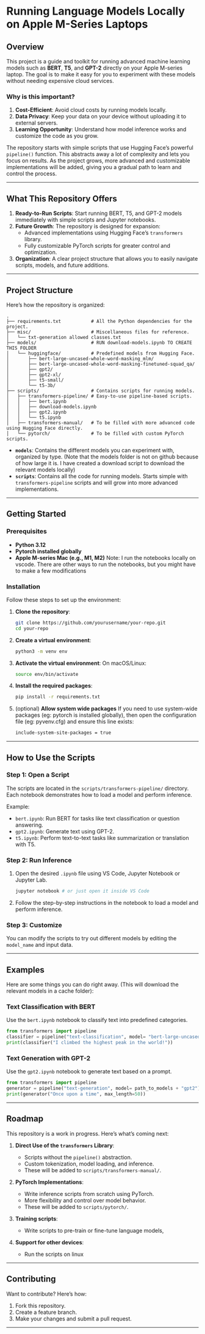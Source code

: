 # Running Language Models Locally on Apple M-Series Laptops

## Overview

This project is a guide and toolkit for running advanced machine learning models such as **BERT**, **T5**, and **GPT-2** directly on your Apple M-series laptop. The goal is to make it easy for you to experiment with these models without needing expensive cloud services.

### Why is this important?
1. **Cost-Efficient**: Avoid cloud costs by running models locally.
2. **Data Privacy**: Keep your data on your device without uploading it to external servers.
3. **Learning Opportunity**: Understand how model inference works and customize the code as you grow.

The repository starts with simple scripts that use Hugging Face’s powerful `pipeline()` function. This abstracts away a lot of complexity and lets you focus on results. As the project grows, more advanced and customizable implementations will be added, giving you a gradual path to learn and control the process.

---

## What This Repository Offers

1. **Ready-to-Run Scripts**: Start running BERT, T5, and GPT-2 models immediately with simple scripts and Jupyter notebooks.
2. **Future Growth**: The repository is designed for expansion:
   - Advanced implementations using Hugging Face’s `transformers` library.
   - Fully customizable PyTorch scripts for greater control and optimization.
3. **Organization**: A clear project structure that allows you to easily navigate scripts, models, and future additions.

---

## Project Structure

Here’s how the repository is organized:

```plaintext
.
├── requirements.txt           # All the Python dependencies for the project.
├── misc/                      # Miscellaneous files for reference.
│   └── txt-generation allowed classes.txt
├── models/                    # RUN download-models.ipynb TO CREATE THIS FOLDER
│   └── huggingface/           # Predefined models from Hugging Face. 
│       ├── bert-large-uncased-whole-word-masking_mlm/
│       ├── bert-large-uncased-whole-word-masking-finetuned-squad_qa/
│       ├── gpt2/
│       ├── gpt2-xl/
│       ├── t5-small/
│       └── t5-3b/
├── scripts/                   # Contains scripts for running models.
│   ├── transformers-pipeline/ # Easy-to-use pipeline-based scripts.
│   │   ├── bert.ipynb
│   │   ├── download-models.ipynb
│   │   ├── gpt2.ipynb
│   │   └── t5.ipynb
│   ├── transformers-manual/   # To be filled with more advanced code using Hugging Face directly.
│   └── pytorch/               # To be filled with custom PyTorch scripts.
```

- **`models`**: Contains the different models you can experiment with, organized by type. (Note that the models folder is not on github because of how large it is. I have created a download script to download the relevant models locally)
- **`scripts`**: Contains all the code for running models. Starts simple with `transformers-pipeline` scripts and will grow into more advanced implementations.

---

## Getting Started

### Prerequisites

- **Python 3.12**
- **Pytorch installed globally**
- **Apple M-series Mac (e.g., M1, M2)**
Note: I run the notebooks locally on vscode. There are other ways to run the notebooks, but you might have to make a few modifications

### Installation

Follow these steps to set up the environment:

1. **Clone the repository**:
   ```bash
   git clone https://github.com/yourusername/your-repo.git
   cd your-repo
   ```

2. **Create a virtual environment**:
   ```bash
   python3 -m venv env
   ```

3. **Activate the virtual environment**:
   On macOS/Linux:
   ```bash
   source env/bin/activate
   ```

4. **Install the required packages**:
   ```bash
   pip install -r requirements.txt
   ```
5. (optional) **Allow system wide packages**
   If you need to use system-wide packages (eg: pytorch is installed globally), then open the configuration file (eg: pyvenv.cfg) and ensure this line exists:
   ```bash
   include-system-site-packages = true
   ```

---

## How to Use the Scripts

### Step 1: Open a Script
The scripts are located in the `scripts/transformers-pipeline/` directory. Each notebook demonstrates how to load a model and perform inference.

Example:
- `bert.ipynb`: Run BERT for tasks like text classification or question answering.
- `gpt2.ipynb`: Generate text using GPT-2.
- `t5.ipynb`: Perform text-to-text tasks like summarization or translation with T5.

### Step 2: Run Inference
1. Open the desired `.ipynb` file using VS Code, Jupyter Notebook or Jupyter Lab.
   ```bash
   jupyter notebook # or just open it inside VS Code
   ```
2. Follow the step-by-step instructions in the notebook to load a model and perform inference.

### Step 3: Customize
You can modify the scripts to try out different models by editing the `model_name` and input data.

---

## Examples

Here are some things you can do right away. (This will download the relevant models in a cache folder):

### Text Classification with BERT
Use the `bert.ipynb` notebook to classify text into predefined categories.

```python
from transformers import pipeline
classifier = pipeline("text-classification", model= "bert-large-uncased-whole-word-masking")
print(classifier("I climbed the highest peak in the world!"))
```

### Text Generation with GPT-2
Use the `gpt2.ipynb` notebook to generate text based on a prompt.

```python
from transformers import pipeline
generator = pipeline("text-generation", model= path_to_models + "gpt2")
print(generator("Once upon a time", max_length=50))
```

---

## Roadmap

This repository is a work in progress. Here’s what’s coming next:

1. **Direct Use of the `transformers` Library**:
   - Scripts without the `pipeline()` abstraction.
   - Custom tokenization, model loading, and inference.
   - These will be added to `scripts/transformers-manual/`.

2. **PyTorch Implementations**:
   - Write inference scripts from scratch using PyTorch.
   - More flexibility and control over model behavior.
   - These will be added to `scripts/pytorch/`.

3. **Training scripts**:
   - Write scripts to pre-train or fine-tune language models, 

4. **Support for other devices**:
   - Run the scripts on linux

---

## Contributing

Want to contribute? Here’s how:
1. Fork this repository.
2. Create a feature branch.
3. Make your changes and submit a pull request.

---